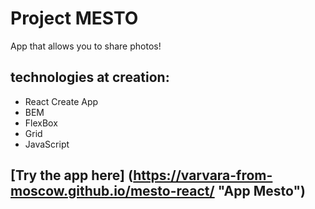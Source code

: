 # Project MESTO

App that allows you to share photos!

## technologies at creation:
* React Create App
* BEM
* FlexBox
* Grid
* JavaScript

## [Try the app here] (https://varvara-from-moscow.github.io/mesto-react/ "App Mesto")
